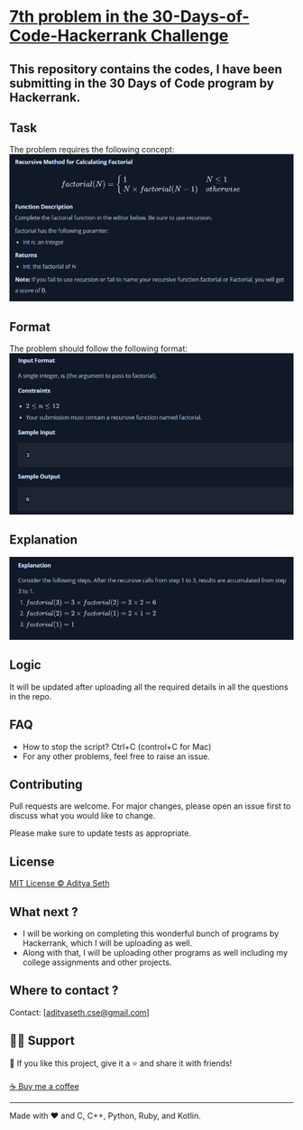 # [7th problem in the 30-Days-of-Code-Hackerrank Challenge](https://www.hackerrank.com/challenges/30-review-loop/problem?isFullScreen=true)
## This repository contains the codes, I have been submitting in the 30 Days of Code program by Hackerrank.

## Task
The problem requires the following concept:
<img src="https://github.com/AdityaSeth777/30-Days-of-Code-Hackerrank/blob/main/9%20-%20Recursion%203/9%20day.png">


## Format
The problem should follow the following format: 
<img src="https://github.com/AdityaSeth777/30-Days-of-Code-Hackerrank/blob/main/9%20-%20Recursion%203/9%20day%20f.png">


## Explanation
<img src="https://github.com/AdityaSeth777/30-Days-of-Code-Hackerrank/blob/main/9%20-%20Recursion%203/9%20day%20exp.png">

## Logic
It will be updated after uploading all the required details in all the questions in the repo.

## FAQ
- How to stop the script? Ctrl+C (control+C for Mac) 
- For any other problems, feel free to raise an issue.

## Contributing
Pull requests are welcome. For major changes, please open an issue first to discuss what you would like to change. 

Please make sure to update tests as appropriate.

## License
[MIT License © Aditya Seth](https://github.com/AdityaSeth777/30-Days-of-Code-Hackerrank/blob/main/License)

## What next ?
- I will be working on completing this wonderful bunch of programs by Hackerrank, which I will be uploading as well.
- Along with that, I will be uploading other programs as well including my college assignments and other projects.

## Where to contact ?
Contact: [adityaseth.cse@gmail.com]

## 🙋‍♂️ Support

💙 If you like this project, give it a ⭐ and share it with friends!<br><br>
[☕ Buy me a coffee](https://www.buymeacoffee.com/adityaseth)

---

Made with ❤️ and C, C++, Python, Ruby, and Kotlin. <br><br>
